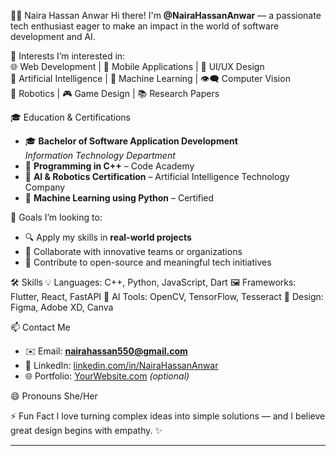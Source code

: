 👩‍💻 Naira Hassan Anwar
  Hi there! I'm **@NairaHassanAnwar** — a passionate tech enthusiast eager to make an impact in the world of software development and AI.  

👀 Interests
  I’m interested in:  
  🌐 Web Development | 📱 Mobile Applications | 🎨 UI/UX Design  
  🤖 Artificial Intelligence | 🧠 Machine Learning | 👁️‍🗨️ Computer Vision  
  🦾 Robotics | 🎮 Game Design | 📚 Research Papers  

🎓 Education & Certifications
  - 🎓 **Bachelor of Software Application Development**  
    *Information Technology Department*
  - 📜 **Programming in C++** – Code Academy  
  - 🤖 **AI & Robotics Certification** – Artificial Intelligence Technology Company  
  - 🧠 **Machine Learning using Python** – Certified

💼 Goals
  I’m looking to:
  - 🔍 Apply my skills in **real-world projects**
  - 🤝 Collaborate with innovative teams or organizations
  - 🚀 Contribute to open-source and meaningful tech initiatives
    
🛠️ Skills
  💡 Languages:   C++, Python, JavaScript, Dart
  🖼️ Frameworks:  Flutter, React, FastAPI
  🧠 AI Tools:    OpenCV, TensorFlow, Tesseract
  🎨 Design:      Figma, Adobe XD, Canva

📫 Contact Me
  - ✉️ Email: **nairahassan550@gmail.com**
  - 💼 LinkedIn: [linkedin.com/in/NairaHassanAnwar](www.linkedin.com/in/naira-hassan-2a5014309) 
  - 🌐 Portfolio: [YourWebsite.com](https://yourwebsite.com) *(optional)*

😄 Pronouns
  She/Her

⚡ Fun Fact
  I love turning complex ideas into simple solutions — and I believe great design begins with empathy. ✨

---

<!---
NairaHassanAnwar/NairaHassanAnwar is a ✨ special ✨ repository because its `README.md` (this file) appears on your GitHub profile.
You can click the Preview link to take a look at your changes.
--->
